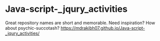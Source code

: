 # Java-script-_jqury_activities
Great repository names are short and memorable. Need inspiration? How about psychic-succotash?
https://mdrakibh07.github.io/Java-script-_jqury_activities/
